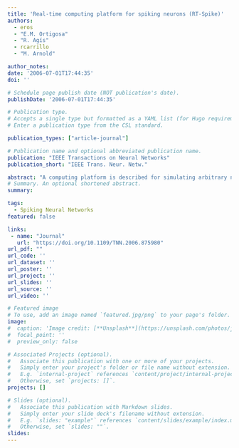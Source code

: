 ```yaml
---
title: 'Real-time computing platform for spiking neurons (RT-Spike)'
authors:
  - eros
  - "E.M. Ortigosa"
  - "R. Agís"
  - rcarrillo
  - "M. Arnold"

author_notes:
date: '2006-07-01T17:44:35'
doi: ''

# Schedule page publish date (NOT publication's date).
publishDate: '2006-07-01T17:44:35'

# Publication type.
# Accepts a single type but formatted as a YAML list (for Hugo requirements).
# Enter a publication type from the CSL standard.

publication_types: ["article-journal"]

# Publication name and optional abbreviated publication name.
publication: "IEEE Transactions on Neural Networks"
publication_short: "IEEE Trans. Neur. Netw."

abstract: "A computing platform is described for simulating arbitrary networks of spiking neurons in real time. A hybrid computing scheme is adopted that uses both software and hardware components to manage the tradeoff between flexibility and computational power; the neuron model is implemented in hardware and the network model and the learning are implemented in software. The incremental transition of the software components into hardware is supported. We focus on a spike response model (SRM) for a neuron where the synapses are modeled as input-driven conductances. The temporal dynamics of the synaptic integration process are modeled with a synaptic time constant that results in a gradual injection of charge. This type of model is computationally expensive and is not easily amenable to existing software-based event-driven approaches. As an alternative we have designed an efficient time-based computing architecture in hardware, where the different stages of the neuron model are processed in parallel. Further improvements occur by computing multiple neurons in parallel using multiple processing units. This design is tested using reconfigurable hardware and its scalability and performance evaluated. Our overall goal is to investigate biologically realistic models for the real-time control of robots operating within closed action-perception loops, and so we evaluate the performance of the system on simulating a model of the cerebellum where the emulation of the temporal dynamics of the synaptic integration process is important."
# Summary. An optional shortened abstract.
summary:

tags:
  - Spiking Neural Networks
featured: false

links:
 - name: "Journal"
   url: "https://doi.org/10.1109/TNN.2006.875980"
url_pdf: ""
url_code: ''
url_dataset: ''
url_poster: ''
url_project: ''
url_slides: ''
url_source: ''
url_video: ''

# Featured image
# To use, add an image named `featured.jpg/png` to your page's folder.
image:
#  caption: 'Image credit: [**Unsplash**](https://unsplash.com/photos/jdD8gXaTZsc)'
#  focal_point: ''
#  preview_only: false

# Associated Projects (optional).
#   Associate this publication with one or more of your projects.
#   Simply enter your project's folder or file name without extension.
#   E.g. `internal-project` references `content/project/internal-project/index.md`.
#   Otherwise, set `projects: []`.
projects: []

# Slides (optional).
#   Associate this publication with Markdown slides.
#   Simply enter your slide deck's filename without extension.
#   E.g. `slides: "example"` references `content/slides/example/index.md`.
#   Otherwise, set `slides: ""`.
slides:
---
```

